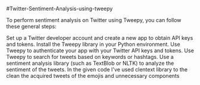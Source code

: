 #Twitter-Sentiment-Analysis-using-tweepy

To perform sentiment analysis on Twitter using Tweepy, you can follow these general steps:

Set up a Twitter developer account and create a new app to obtain API keys and tokens.
Install the Tweepy library in your Python environment.
Use Tweepy to authenticate your app with your Twitter API keys and tokens.
Use Tweepy to search for tweets based on keywords or hashtags.
Use a sentiment analysis library (such as TextBlob or NLTK) to analyze the sentiment of the tweets.
In the given code I've used clentext library to the clean the acquired tweets of the emojis and unnecessary components
